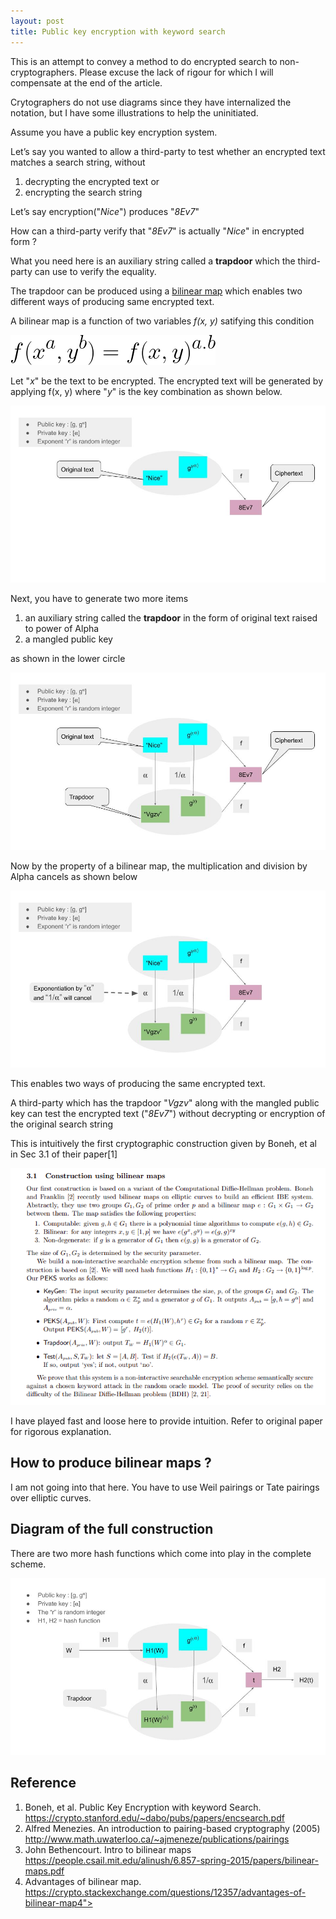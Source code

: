 ```yaml
---
layout: post
title: Public key encryption with keyword search
---
```


This is an attempt to convey a method to do encrypted search to non-cryptographers. Please excuse the lack of rigour for which I will compensate at the end of the article.

Crytographers do not use diagrams since they have internalized the notation, but I have some illustrations to help the uninitiated.

Assume you have a public key encryption system.

Let’s say you wanted to allow a third-party to test whether an encrypted text matches a search string, without 
1. decrypting the encrypted text or 
2. encrypting the search string

Let’s say encryption("*Nice*") produces "*8Ev7*"

How can a third-party verify that "*8Ev7*" is actually "*Nice*" in encrypted form ?

What you need here is an auxiliary string called a **trapdoor** which the third-party can use to verify the equality.  

The trapdoor can be produced using a <a href="https://en.wikipedia.org/wiki/Bilinear_map">bilinear map</a> which enables two different ways of producing same encrypted text.

A bilinear map is a function of two variables *f(x, y)* satifying this condition

![eqn1](/post_images/firsteqn.gif)

Let "*x*" be the text to be encrypted.  The encrypted text will be generated by applying f(x, y) where "*y*" is the key combination as shown below.

![pic1](/post_images/pic1.jpg)

Next, you have to generate two more items
1. an auxiliary string called the **trapdoor** in the form of original text raised to power of Alpha
2. a mangled public key

as shown in the lower circle

![pic2](/post_images/pic3.jpg)

Now by the property of a bilinear map, the multiplication and division by Alpha cancels as shown below

![pic3](/post_images/pic2.jpg)

This enables two ways of producing the same encrypted text.

A third-party which has the trapdoor "*Vgzv*" along with the mangled public key can test the encrypted text ("*8Ev7*") without decrypting or encryption of the original search string

This is intuitively the first cryptographic construction given by Boneh, et al in Sec 3.1 of their paper[1] 

![pic4](/post_images/peks_paper.png)


I have played fast and loose here to provide intuition.  Refer to original paper for rigorous explanation.

## How to produce bilinear maps ?  

I am not going into that here. You have to use Weil pairings or Tate pairings over elliptic curves.  

## Diagram of the full construction

There are two more hash functions which come into play in the complete scheme.

![pic4](/post_images/full_scheme.jpg)

## Reference

1. Boneh, et al.  Public Key Encryption with keyword Search.  <a href="https://crypto.stanford.edu/~dabo/pubs/papers/encsearch.pdf"> https://crypto.stanford.edu/~dabo/pubs/papers/encsearch.pdf </a>
2. Alfred Menezies.  An introduction to pairing-based cryptography (2005) <a href="http://www.math.uwaterloo.ca/~ajmeneze/publications/pairings"> http://www.math.uwaterloo.ca/~ajmeneze/publications/pairings  </a>
3. John Bethencourt.  Intro to bilinear maps <a href="https://people.csail.mit.edu/alinush/6.857-spring-2015/papers/bilinear-maps.pdf"> https://people.csail.mit.edu/alinush/6.857-spring-2015/papers/bilinear-maps.pdf</a>
4. Advantages of bilinear map.  <a href="https://crypto.stackexchange.com/questions/12357/advantages-of-bilinear-map4">  https://crypto.stackexchange.com/questions/12357/advantages-of-bilinear-map4"> </a>
